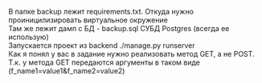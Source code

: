 В папке backup лежит requirements.txt. Откуда нужно проиницилизировать виртуальное окружение  
Там же лежит дамп с БД - backup.sql СУБД Postgres (всегда ее использую)  
Запускается проект из backend ./manage.py runserver  
Как я понял у вас в задание нужно реализовать метод GET, а не POST.  
Т.к. у метода GET передаются аргументы в таком виде (f_name1=value1&f_name2=value2)  
